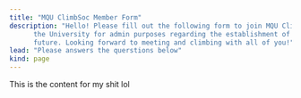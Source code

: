 ```yaml
---
title: "MQU ClimbSoc Member Form"
description: "Hello! Please fill out the following form to join MQU ClimbSoc. The information collected will be forwarded to
      the University for admin purposes regarding the establishment of MQU ClimbSoc as an affiliated society in the near
      future. Looking forward to meeting and climbing with all of you!"
lead: "Please answers the querstions below"
kind: page
---
```


This is the content for my shit lol